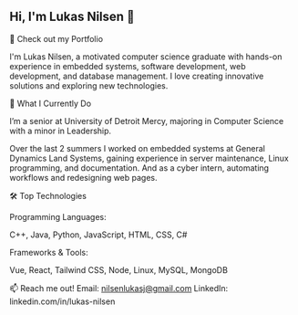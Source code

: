 ## Hi, I'm Lukas Nilsen 👋


🚀 Check out my Portfolio

I'm Lukas Nilsen, a motivated computer science graduate with hands-on experience in embedded systems, software development, web development, and database management. I love creating innovative solutions and exploring new technologies.


💼 What I Currently Do

I’m a senior at University of Detroit Mercy, majoring in Computer Science with a minor in Leadership.

Over the last 2 summers I worked on embedded systems at General Dynamics Land Systems, gaining experience in server maintenance, Linux programming, and documentation. And as a cyber intern, automating workflows and redesigning web pages.


🛠️ Top Technologies

Programming Languages:

C++, Java, Python, JavaScript, HTML, CSS, C#

Frameworks & Tools:

Vue, React, Tailwind CSS, Node, Linux, MySQL, MongoDB


📫 Reach me out!
Email: nilsenlukasj@gmail.com
LinkedIn: linkedin.com/in/lukas-nilsen

